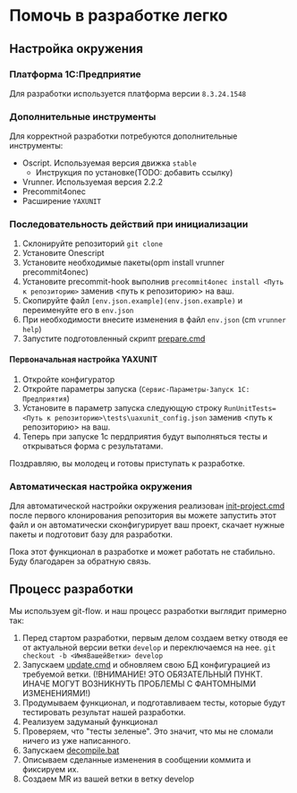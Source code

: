 # Помочь в разработке легко

## Настройка окружения

### Платформа 1С:Предприятие

Для разработки используется платформа версии `8.3.24.1548`

### Дополнительные инструменты

Для корректной разработки потребуются дополнительные инструменты:

- Oscript. Используемая версия движка `stable`
  - Инструкция по установке(TODO: добавить ссылку)
- Vrunner. Используемая версия 2.2.2
- Precommit4onec
- Расширение `YAXUNIT`

### Последовательность действий при инициализации

1. Склонируйте репозиторий `git clone`
1. Установите Onescript
1. Установите необходимые пакеты(opm install vrunner precommit4onec)
1. Установите precommit-hook выполнив `precommit4onec install <Путь к репозиторию>` заменив <путь к репозиторию> на ваш.
1. Скопируйте файл `[env.json.example](env.json.example)` и переименуйте его в `env.json`
1. При необходимости внесите изменения в файл `env.json` (cm `vrunner help`)
1. Запустите подготовленный скрипт [prepare.cmd](prepare.cmd)

#### Первоначальная настройка YAXUNIT

1. Откройте конфигуратор
1. Откройте параметры запуска (`Сервис-Параметры-Запуск 1С: Предприятия`)
1. Установите в параметр запуска следующую строку `RunUnitTests=<Путь к репозиторию>\tests\uaxunit_config.json` заменив <путь к репозиторию> на ваш.
1. Теперь при запуске 1с пердприятия будут выполняться тесты и открываться форма с результатами.

Поздравляю, вы молодец и готовы приступать к разработке.

### Автоматическая настройка окружения

Для автоматической настройки окружения реализован [init-project.cmd](init-project.cmd) после первого клонирования репозитория вы можете запустить этот файл и он автоматически сконфигурирует ваш проект, скачает нужные пакеты и подготовит базу для разработки.

Пока этот функционал в разработке и может работать не стабильно. Буду благодарен за обратную связь.

## Процесс разработки

Мы используем git-flow. и наш процесс разработки выглядит примерно так:

1. Перед стартом разработки, первым делом создаем ветку отводя ее от актуальной версии ветки `develop` и переключаемся на нее. `git checkout -b <ИмяВашейВетки> develop`
1. Запускаем [update.cmd](update.cmd) и обновляем свою БД конфигурацией из требуемой ветки. (!ВНИМАНИЕ! ЭТО ОБЯЗАТЕЛЬНЫЙ ПУНКТ. ИНАЧЕ МОГУТ ВОЗНИКНУТЬ ПРОБЛЕМЫ С ФАНТОМНЫМИ ИЗМЕНЕНИЯМИ!)
1. Продумываем функционал, и подготавливаем тесты, которые будут тестировать результат нашей разработки.
1. Реализуем задуманый функционал
1. Проверяем, что "тесты зеленые". Это значит, что мы не сломали ничего из уже написанного.
1. Запускаем [deсompile.bat](decompile.bat)
1. Описываем сделанные изменения в сообщении коммита и фиксируем их.
1. Создаем MR из вашей ветки в ветку develop

